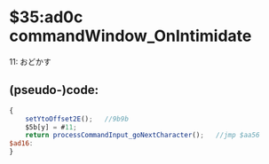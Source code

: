 ﻿
# $35:ad0c commandWindow_OnIntimidate

<summary>11: おどかす</summary>

## (pseudo-)code:
```js
{
	setYtoOffset2E();	//9b9b
	$5b[y] = #11;
	return processCommandInput_goNextCharacter();	//jmp $aa56
$ad16:
}
```



